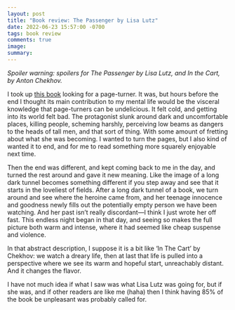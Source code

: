 ```yaml
---
layout: post
title: "Book review: The Passenger by Lisa Lutz"
date: 2022-06-23 15:57:00 -0700
tags: book review
comments: true
image:
summary:
---
```

<p>
<em>Spoiler warning: spoilers for The Passenger by Lisa Lutz, and In the Cart, by Anton Chekhov.</em>
</p>
<p>
I took up <a href="https://www.goodreads.com/book/show/26154406-the-passenger">this book</a> looking for a page-turner. It was, but hours before the end I thought its main contribution to my mental life would be the visceral knowledge that page-turners can be undelicious. It felt cold, and getting into its world felt bad. The protagonist slunk around dark and uncomfortable places, killing people, scheming harshly, perceiving low beams as dangers to the heads of tall men, and that sort of thing. With some amount of fretting about what she was becoming. I wanted to turn the pages, but I also kind of wanted it to end, and for me to read something more squarely enjoyable next time.
</p><!--ex-->
<p>
Then the end was different, and kept coming back to me in the day, and turned the rest around and gave it new meaning. Like the image of a long dark tunnel becomes something different if you step away and see that it starts in the loveliest of fields. After a long dark tunnel of a book, we turn around and see where the heroine came from, and her teenage innocence and goodness newly fills out the potentially empty person we have been watching. And her past isn’t really discordant—I think I just wrote her off fast. This endless night began in that day, and seeing so makes the full picture both warm and intense, where it had seemed like cheap suspense and violence.
</p>
<p>
In that abstract description, I suppose it is a bit like ‘In The Cart’ by Chekhov: we watch a dreary life, then at last that life is pulled into a perspective where we see its warm and hopeful start, unreachably distant. And it changes the flavor.
</p>
<p>
I have not much idea if what I saw was what Lisa Lutz was going for, but if she was, and if other readers are like me (haha) then I think having 85% of the book be unpleasant was probably called for.
</p>
